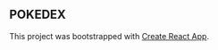## POKEDEX

This project was bootstrapped with [Create React App](https://github.com/facebook/create-react-app).

